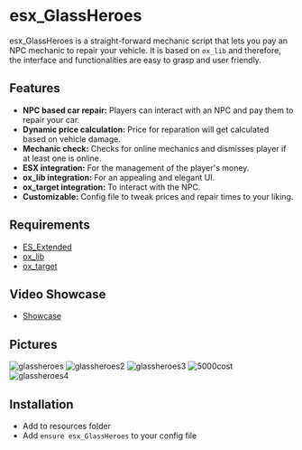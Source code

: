 # esx_GlassHeroes
esx_GlassHeroes is a straight-forward mechanic script that lets you pay an NPC mechanic to repair your vehicle. It is based on `ox_lib` and therefore, the interface and functionalities are easy to grasp and user friendly.

## Features
- **NPC based car repair:** Players can interact with an NPC and pay them to repair your car.
- **Dynamic price calculation:** Price for reparation will get calculated based on vehicle damage.
- **Mechanic check:** Checks for online mechanics and dismisses player if at least one is online.
- **ESX integration:** For the management of the player's money.
- **ox_lib integration:** For an appealing and elegant UI.
- **ox_target integration:** To interact with the NPC.
- **Customizable:** Config file to tweak prices and repair times to your liking.

## Requirements
- [ES_Extended](https://github.com/esx-framework/esx_core)
- [ox_lib](https://github.com/overextended/ox_lib)
- [ox_target](https://github.com/overextended/ox_target)

## Video Showcase
- [Showcase](https://youtu.be/6kqTGYbzOnA)

## Pictures
![glassheroes](https://github.com/user-attachments/assets/537a1659-f307-42da-af98-188f7f20d17a)
![glassheroes2](https://github.com/user-attachments/assets/3fe30335-e7ac-4872-9b26-ed0b977278bc)
![glassheroes3](https://github.com/user-attachments/assets/a50a942a-a245-4476-bc11-2acab8eac476)
![5000cost](https://github.com/user-attachments/assets/08accb71-8765-43b8-854e-8cf36f719620)
![glassheroes4](https://github.com/user-attachments/assets/fe10d28c-8aa3-4cf1-b3a8-16009b0b794e)

## Installation
- Add to resources folder
- Add `ensure esx_GlassHeroes` to your config file
